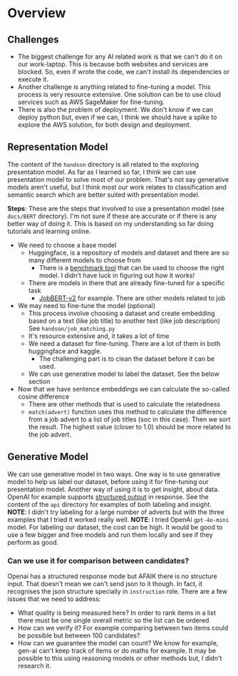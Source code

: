 # Overview
## Challenges
* The biggest challenge for any AI related work is that we can't do it on our work-laptop. This is because both websites and services are blocked. So, even if wrote the code, we can't install its dependencies or execute it.
* Another challenge is anything related to fine-tuning a model. This process is very resource extensive. One solution can be to use cloud services such as AWS SageMaker for fine-tuning.
* There is also the problem of deployment. We don't know if we can deploy python but, even if we can, I think we should have a spike to explore the AWS solution, for both design and deployment.

## Representation Model
The content of the `handson` directory is all related to the exploring presentation model. As far as I learned so far, I think we can use presentation model to solve most of our problem. That's not say generative models aren't useful, but I think most our work relates to classification and semantic search which are better suited with presentation model. 

**Steps**:
These are the steps that involved to use a presentation model (see `docs/BERT` directory). I'm not sure if these are accurate or if there is any better way of doing it. This is based on my understanding so far doing tutorials and learning online.
* We need to choose a base model
  * Huggingface, is a repository of models and dataset and there are so many different models to choose from
    * There is a [benchmark tool](https://huggingface.co/spaces/mteb/leaderboard) that can be used to choose the right model. I didn't have luck in figuring out how it works!
  * There are models in there that are already fine-tuned for a specific task
    * [JobBERT-v2](https://huggingface.co/TechWolf/JobBERT-v2) for example. There are other models related to job
* We may need to fine-tune the model (optional)
  * This process involve choosing a dataset and create embedding based on a text (like job title) to another text (like job description) See `handson/job_matching.py`
  * It's resource extensive and, it takes a lot of time
  * We need a dataset for fine-tuning. There are a lot of them in both huggingface and kaggle. 
    * The challenging part is to clean the dataset before it can be used. 
  * We can use generative model to label the dataset. See the below section
* Now that we have sentence embeddings we can calculate the so-called cosine difference
  * There are other methods that is used to calculate the relatedness
  * `match(advert)` function uses this method to calculate the difference from a job advert to a list of job titles (soc in this case). Then we sort the result. The highest value (closer to 1.0) should be more related to the job advert.
        

## Generative Model
We can use generative model in two ways. One way is to use generative model to help us label our dataset, before using it for fine-tuning our presentation model. Another way of using it is to get insight, about data. OpenAI for example supports [structured output](https://platform.openai.com/docs/guides/structured-outputs) in response.
See the content of the `api` directory for examples of both labeling and insight. 
**NOTE**: I didn't try labeling for a large number of adverts but with the three examples that I tried it worked really well.
**NOTE**: I tried OpenAi `gpt-4o-mini` model. For labeling our dataset, the cost can be high. It would be good to use a few bigger and free models and run them locally and see if they perform as good.

### Can we use it for comparison between candidates?
Openai has a structured response mode but AFAIK there is no structure input. That doesn't mean we can't send json to it though. In fact, it recognises the json structure specially in `instruction` role. There are a few issues that we need to address:
* What quality is being measured here? In order to rank items in a list there must be one single overall metric so the list can be ordered
* How can we verify it? For example comparing between two items could be possible but between 100 candidates?
* How can we guarantee the model can count? We know for example, gen-ai can't keep track of items or do maths for example.
It may be possible to this using reasoning models or other methods but, I didn't research it.